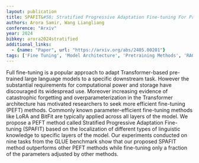 ```yaml
---
layout: publication
title: SPAFIT&#58; Stratified Progressive Adaptation Fine-tuning For Pre-trained Large Language Models
authors: Arora Samir, Wang Liangliang
conference: "Arxiv"
year: 2024
bibkey: arora2024stratified
additional_links:
  - {name: "Paper", url: "https://arxiv.org/abs/2405.00201"}
tags: ['Fine Tuning', 'Model Architecture', 'Pretraining Methods', 'RAG', 'Training Techniques', 'Transformer']
---
```

Full fine-tuning is a popular approach to adapt Transformer-based pre-trained large language models to a specific downstream task. However the substantial requirements for computational power and storage have discouraged its widespread use. Moreover increasing evidence of catastrophic forgetting and overparameterization in the Transformer architecture has motivated researchers to seek more efficient fine-tuning (PEFT) methods. Commonly known parameter-efficient fine-tuning methods like LoRA and BitFit are typically applied across all layers of the model. We propose a PEFT method called Stratified Progressive Adaptation Fine-tuning (SPAFIT) based on the localization of different types of linguistic knowledge to specific layers of the model. Our experiments conducted on nine tasks from the GLUE benchmark show that our proposed SPAFIT method outperforms other PEFT methods while fine-tuning only a fraction of the parameters adjusted by other methods.
